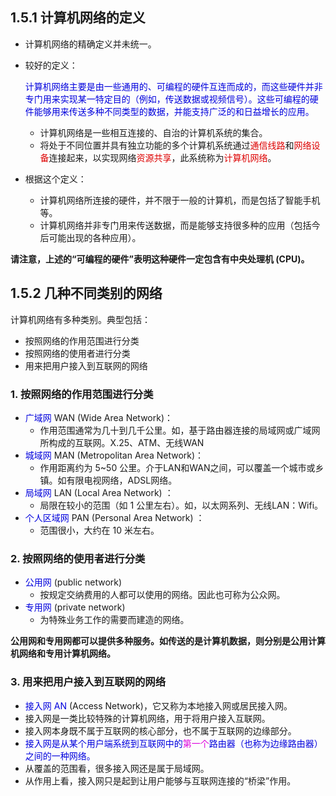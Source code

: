 ## 1.5.1 计算机网络的定义

- 计算机网络的精确定义并未统一。
  
- 较好的定义：
  
    <span style="color: #0000dd;">计算机网络主要是由一些通用的、可编程的硬件互连而成的，而这些硬件并非专门用来实现某一特定目的（例如，传送数据或视频信号）。这些可编程的硬件能够用来传送多种不同类型的数据，并能支持广泛的和日益增长的应用。</span>
    
    - 计算机网络是一些相互连接的、自治的计算机系统的集合。
    - 将处于不同位置并具有独立功能的多个计算机系统通过<span style="color: #dd0000;">通信线路</span>和<span style="color: #dd0000;">网络设备</span>连接起来，以实现网络<span style="color: #dd0000;">资源共享</span>，此系统称为<span style="color: #dd0000;">计算机网络</span>。
- 根据这个定义：
  
    - 计算机网络所连接的硬件，并不限于一般的计算机，而是包括了智能手机等。
    - 计算机网络并非专门用来传送数据，而是能够支持很多种的应用（包括今后可能出现的各种应用）。

**请注意，上述的“可编程的硬件”表明这种硬件一定包含有中央处理机 (CPU)。**

## 1.5.2 几种不同类别的网络

计算机网络有多种类别。典型包括：

- 按照网络的作用范围进行分类
- 按照网络的使用者进行分类
- 用来把用户接入到互联网的网络

### 1\. 按照网络的作用范围进行分类

- <span style="color: #0000dd;">广域网</span> WAN (Wide Area Network)：
    - 作用范围通常为几十到几千公里。如，基于路由器连接的局域网或广域网所构成的互联网。X.25、ATM、无线WAN
- <span style="color: #0000dd;">城域网</span> MAN (Metropolitan Area Network)：
    - 作用距离约为 5~50 公里。介于LAN和WAN之间，可以覆盖一个城市或乡镇。如有限电视网络，ADSL网络。
- <span style="color: #0000dd;">局域网</span> LAN (Local Area Network) ：
    - 局限在较小的范围（如 1 公里左右）。如，以太网系列、无线LAN：Wifi。
- <span style="color: #0000dd;">个人区域网</span> PAN (Personal Area Network) ：
    - 范围很小，大约在 10 米左右。

### 2\. 按照网络的使用者进行分类

- <span style="color: #0000dd;">公用网</span> (public network)
    - 按规定交纳费用的人都可以使用的网络。因此也可称为公众网。
- <span style="color: #0000dd;">专用网</span> (private network)
    - 为特殊业务工作的需要而建造的网络。

**公用网和专用网都可以提供多种服务。如传送的是计算机数据，则分别是公用计算机网络和专用计算机网络。**

### 3\. 用来把用户接入到互联网的网络

- <span style="color: #0000dd;">接入网 AN</span> (Access Network)，它又称为本地接入网或居民接入网。
- 接入网是一类比较特殊的计算机网络，用于将用户接入互联网。
- 接入网本身既不属于互联网的核心部分，也不属于互联网的边缘部分。
- <span style="color: #0000dd;">接入网是从某个用户端系统到互联网中的<span style="color: #dd00dd;">第一个</span>路由器（也称为边缘路由器）之间的一种网络。</span>
- 从覆盖的范围看，很多接入网还是属于局域网。
- 从作用上看，接入网只是起到让用户能够与互联网连接的“桥梁”作用。